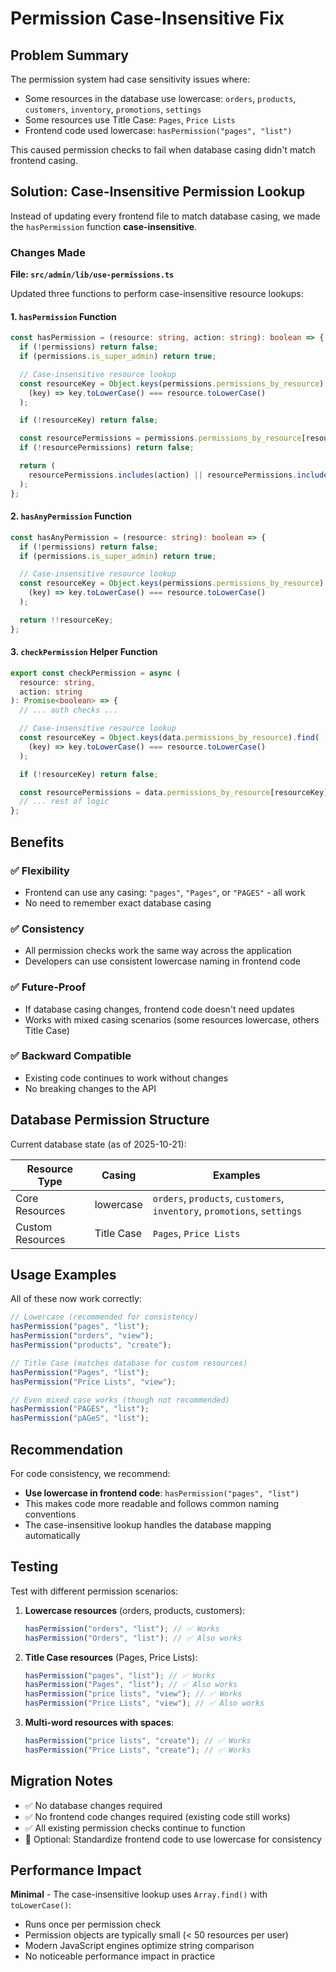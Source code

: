 # Permission Case-Insensitive Fix

## Problem Summary

The permission system had case sensitivity issues where:

- Some resources in the database use lowercase: `orders`, `products`, `customers`, `inventory`, `promotions`, `settings`
- Some resources use Title Case: `Pages`, `Price Lists`
- Frontend code used lowercase: `hasPermission("pages", "list")`

This caused permission checks to fail when database casing didn't match frontend casing.

## Solution: Case-Insensitive Permission Lookup

Instead of updating every frontend file to match database casing, we made the `hasPermission` function **case-insensitive**.

### Changes Made

**File: `src/admin/lib/use-permissions.ts`**

Updated three functions to perform case-insensitive resource lookups:

#### 1. `hasPermission` Function

```typescript
const hasPermission = (resource: string, action: string): boolean => {
  if (!permissions) return false;
  if (permissions.is_super_admin) return true;

  // Case-insensitive resource lookup
  const resourceKey = Object.keys(permissions.permissions_by_resource).find(
    (key) => key.toLowerCase() === resource.toLowerCase()
  );

  if (!resourceKey) return false;

  const resourcePermissions = permissions.permissions_by_resource[resourceKey];
  if (!resourcePermissions) return false;

  return (
    resourcePermissions.includes(action) || resourcePermissions.includes("all")
  );
};
```

#### 2. `hasAnyPermission` Function

```typescript
const hasAnyPermission = (resource: string): boolean => {
  if (!permissions) return false;
  if (permissions.is_super_admin) return true;

  // Case-insensitive resource lookup
  const resourceKey = Object.keys(permissions.permissions_by_resource).find(
    (key) => key.toLowerCase() === resource.toLowerCase()
  );

  return !!resourceKey;
};
```

#### 3. `checkPermission` Helper Function

```typescript
export const checkPermission = async (
  resource: string,
  action: string
): Promise<boolean> => {
  // ... auth checks ...

  // Case-insensitive resource lookup
  const resourceKey = Object.keys(data.permissions_by_resource).find(
    (key) => key.toLowerCase() === resource.toLowerCase()
  );

  if (!resourceKey) return false;

  const resourcePermissions = data.permissions_by_resource[resourceKey];
  // ... rest of logic
};
```

## Benefits

### ✅ Flexibility

- Frontend can use any casing: `"pages"`, `"Pages"`, or `"PAGES"` - all work
- No need to remember exact database casing

### ✅ Consistency

- All permission checks work the same way across the application
- Developers can use consistent lowercase naming in frontend code

### ✅ Future-Proof

- If database casing changes, frontend code doesn't need updates
- Works with mixed casing scenarios (some resources lowercase, others Title Case)

### ✅ Backward Compatible

- Existing code continues to work without changes
- No breaking changes to the API

## Database Permission Structure

Current database state (as of 2025-10-21):

| Resource Type    | Casing     | Examples                                                                 |
| ---------------- | ---------- | ------------------------------------------------------------------------ |
| Core Resources   | lowercase  | `orders`, `products`, `customers`, `inventory`, `promotions`, `settings` |
| Custom Resources | Title Case | `Pages`, `Price Lists`                                                   |

## Usage Examples

All of these now work correctly:

```typescript
// Lowercase (recommended for consistency)
hasPermission("pages", "list");
hasPermission("orders", "view");
hasPermission("products", "create");

// Title Case (matches database for custom resources)
hasPermission("Pages", "list");
hasPermission("Price Lists", "view");

// Even mixed case works (though not recommended)
hasPermission("PAGES", "list");
hasPermission("pAGeS", "list");
```

## Recommendation

For code consistency, we recommend:

- **Use lowercase in frontend code**: `hasPermission("pages", "list")`
- This makes code more readable and follows common naming conventions
- The case-insensitive lookup handles the database mapping automatically

## Testing

Test with different permission scenarios:

1. **Lowercase resources** (orders, products, customers):

   ```typescript
   hasPermission("orders", "list"); // ✅ Works
   hasPermission("Orders", "list"); // ✅ Also works
   ```

2. **Title Case resources** (Pages, Price Lists):

   ```typescript
   hasPermission("pages", "list"); // ✅ Works
   hasPermission("Pages", "list"); // ✅ Also works
   hasPermission("price lists", "view"); // ✅ Works
   hasPermission("Price Lists", "view"); // ✅ Also works
   ```

3. **Multi-word resources with spaces**:
   ```typescript
   hasPermission("price lists", "create"); // ✅ Works
   hasPermission("Price Lists", "create"); // ✅ Works
   ```

## Migration Notes

- ✅ No database changes required
- ✅ No frontend code changes required (existing code still works)
- ✅ All existing permission checks continue to function
- 🔄 Optional: Standardize frontend code to use lowercase for consistency

## Performance Impact

**Minimal** - The case-insensitive lookup uses `Array.find()` with `toLowerCase()`:

- Runs once per permission check
- Permission objects are typically small (< 50 resources per user)
- Modern JavaScript engines optimize string comparison
- No noticeable performance impact in practice
